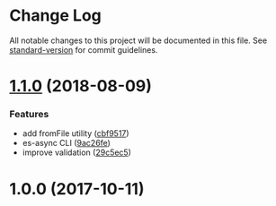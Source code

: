 # Change Log

All notable changes to this project will be documented in this file. See [standard-version](https://github.com/conventional-changelog/standard-version) for commit guidelines.

<a name="1.1.0"></a>
# [1.1.0](https://github.com/medikoo/es-async/compare/v1.0.0...v1.1.0) (2018-08-09)


### Features

* add fromFile utility ([cbf9517](https://github.com/medikoo/es-async/commit/cbf9517))
* es-async CLI ([9ac26fe](https://github.com/medikoo/es-async/commit/9ac26fe))
* improve validation ([29c5ec5](https://github.com/medikoo/es-async/commit/29c5ec5))



<a name="1.0.0"></a>
# 1.0.0 (2017-10-11)
